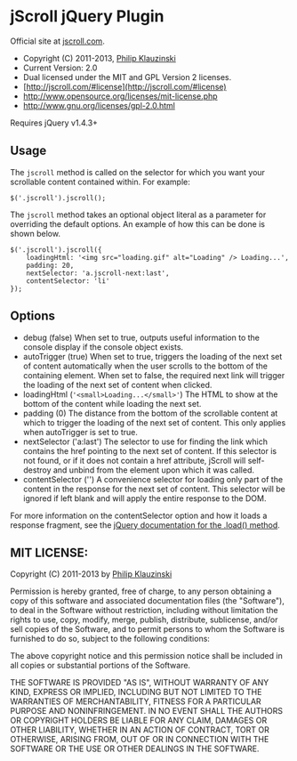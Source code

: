 # jScroll jQuery Plugin

Official site at [jscroll.com](http://jscroll.com/).

* Copyright (C) 2011-2013, [Philip Klauzinski](http://klauzinski.com/)
* Current Version: 2.0
* Dual licensed under the MIT and GPL Version 2 licenses.
* [http://jscroll.com/#license](http://jscroll.com/#license)
* http://www.opensource.org/licenses/mit-license.php
* http://www.gnu.org/licenses/gpl-2.0.html

Requires jQuery v1.4.3+

## Usage

The `jscroll` method is called on the selector for which you want your scrollable content contained within. For example:

    $('.jscroll').jscroll();

The `jscroll` method takes an optional object literal as a parameter for overriding the default options. An example of how this can be done is shown below.

    $('.jscroll').jscroll({
        loadingHtml: '<img src="loading.gif" alt="Loading" /> Loading...',
        padding: 20,
        nextSelector: 'a.jscroll-next:last',
        contentSelector: 'li'
    });

## Options

* debug           (false)  When set to true, outputs useful information to the console display if the console object exists.
* autoTrigger     (true)  When set to true, triggers the loading of the next set of content automatically when the user scrolls to the bottom of the containing element. When set to false, the required next link will trigger the loading of the next set of content when clicked.
* loadingHtml     (`'<small>Loading...</small>'`)  The HTML to show at the bottom of the content while loading the next set.
* padding         (0)  The distance from the bottom of the scrollable content at which to trigger the loading of the next set of content. This only applies when autoTrigger is set to true.
* nextSelector    ('a:last')  The selector to use for finding the link which contains the href pointing to the next set of content. If this selector is not found, or if it does not contain a href attribute, jScroll will self-destroy and unbind from the element upon which it was called.
* contentSelector ('')  A convenience selector for loading only part of the content in the response for the next set of content. This selector will be ignored if left blank and will apply the entire response to the DOM.

For more information on the contentSelector option and how it loads a response fragment, see the [jQuery documentation for the .load() method](http://api.jquery.com/load/).

## MIT LICENSE:

Copyright (C) 2011-2013 by [Philip Klauzinski](http://klauzinski.com/)

Permission is hereby granted, free of charge, to any person obtaining a copy
of this software and associated documentation files (the "Software"), to deal
in the Software without restriction, including without limitation the rights
to use, copy, modify, merge, publish, distribute, sublicense, and/or sell
copies of the Software, and to permit persons to whom the Software is
furnished to do so, subject to the following conditions:

The above copyright notice and this permission notice shall be included in
all copies or substantial portions of the Software.

THE SOFTWARE IS PROVIDED "AS IS", WITHOUT WARRANTY OF ANY KIND, EXPRESS OR
IMPLIED, INCLUDING BUT NOT LIMITED TO THE WARRANTIES OF MERCHANTABILITY,
FITNESS FOR A PARTICULAR PURPOSE AND NONINFRINGEMENT. IN NO EVENT SHALL THE
AUTHORS OR COPYRIGHT HOLDERS BE LIABLE FOR ANY CLAIM, DAMAGES OR OTHER
LIABILITY, WHETHER IN AN ACTION OF CONTRACT, TORT OR OTHERWISE, ARISING FROM,
OUT OF OR IN CONNECTION WITH THE SOFTWARE OR THE USE OR OTHER DEALINGS IN
THE SOFTWARE.